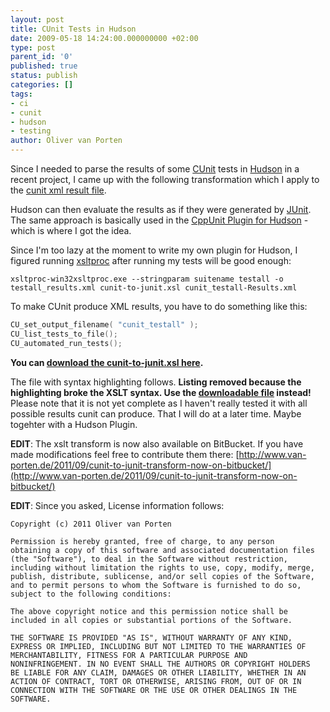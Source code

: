 ```yaml
---
layout: post
title: CUnit Tests in Hudson
date: 2009-05-18 14:24:00.000000000 +02:00
type: post
parent_id: '0'
published: true
status: publish
categories: []
tags:
- ci
- cunit
- hudson
- testing
author: Oliver van Porten
---
```

Since I needed to parse the results of some [CUnit](http://cunit.sourceforge.net/) tests in [Hudson](https://hudson.dev.java.net/) in a recent project, I came up with the following transformation which I apply to the [cunit xml result file](http://cunit.sourceforge.net/doc/running_tests.html#automated).

Hudson can then evaluate the results as if they were generated by [JUnit](http://www.junit.org/). The same approach is basically used in the [CppUnit Plugin for Hudson](http://wiki.hudson-ci.org/display/HUDSON/CppUnit+Plugin) - which is where I got the idea.

Since I'm too lazy at the moment to write my own plugin for Hudson, I figured running [xsltproc](http://www.xmlsoft.org/XSLT/xsltproc2.html) after running my tests will be good enough:

``` console
xsltproc-win32xsltproc.exe --stringparam suitename testall -o testall_results.xml cunit-to-junit.xsl cunit_testall-Results.xml
```

To make CUnit produce XML results, you have to do something like this:

``` c
CU_set_output_filename( "cunit_testall" );
CU_list_tests_to_file();
CU_automated_run_tests();
```

**You can [download the cunit-to-junit.xsl here](http://www.van-porten.de/wp-content/uploads/2009/05/cunit-to-junit.xsl).**

The file with syntax highlighting follows. **Listing removed because the highlighting broke the XSLT syntax. Use the [downloadable file](http://www.van-porten.de/wp-content/uploads/2009/05/cunit-to-junit.xsl) instead!** Please note that it is not yet complete as I haven't really tested it with all possible results cunit can produce. That I will do at a later time. Maybe togehter with a Hudson Plugin.

**EDIT**: The xslt transform is now also available on BitBucket. If you have made modifications feel free to contribute them there: [http://www.van-porten.de/2011/09/cunit-to-junit-transform-now-on-bitbucket/](http://www.van-porten.de/2011/09/cunit-to-junit-transform-now-on-bitbucket/)

**EDIT**: Since you asked, License information follows:

``` text
Copyright (c) 2011 Oliver van Porten

Permission is hereby granted, free of charge, to any person
obtaining a copy of this software and associated documentation files
(the "Software"), to deal in the Software without restriction,
including without limitation the rights to use, copy, modify, merge,
publish, distribute, sublicense, and/or sell copies of the Software,
and to permit persons to whom the Software is furnished to do so,
subject to the following conditions:

The above copyright notice and this permission notice shall be
included in all copies or substantial portions of the Software.

THE SOFTWARE IS PROVIDED "AS IS", WITHOUT WARRANTY OF ANY KIND,
EXPRESS OR IMPLIED, INCLUDING BUT NOT LIMITED TO THE WARRANTIES OF
MERCHANTABILITY, FITNESS FOR A PARTICULAR PURPOSE AND
NONINFRINGEMENT. IN NO EVENT SHALL THE AUTHORS OR COPYRIGHT HOLDERS
BE LIABLE FOR ANY CLAIM, DAMAGES OR OTHER LIABILITY, WHETHER IN AN
ACTION OF CONTRACT, TORT OR OTHERWISE, ARISING FROM, OUT OF OR IN
CONNECTION WITH THE SOFTWARE OR THE USE OR OTHER DEALINGS IN THE
SOFTWARE.
```